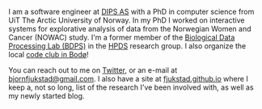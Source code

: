 I am a software engineer at [DIPS AS](http://dips.no) with a PhD in computer
science from UiT The Arctic University of Norway. In my PhD I worked on
interactive systems for explorative analysis of data from the Norwegian Women
and Cancer (NOWAC) study. I'm a former member of the [Biological Data Processing
Lab (BDPS)](http://bdps.cs.uit.no/) in the [HPDS](http://hpds.cs.uit.no/)
research group. I also organize the local [code club in
Bodø](https://www.facebook.com/kodeklubbenbodo)! 

You can reach out to me on [Twitter](https://twitter.com/fjukstad), or an e-mail
at [bjornfjukstad@gmail.com](mailto:bjornfjukstad@gmail.com). I also have a site
at [fjukstad.github.io](http://fjukstad.github.io) where I keep a, not so long,
list of the research I've been involved with, as well as my newly started blog. 
